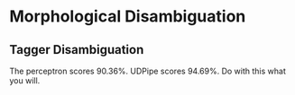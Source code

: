 # Morphological Disambiguation
## Tagger Disambiguation
 The perceptron scores 90.36%.
 UDPipe scores 94.69%.
 Do with this what you will.
